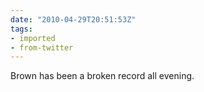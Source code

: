 ```yaml
---
date: "2010-04-29T20:51:53Z"
tags:
- imported
- from-twitter
---
```

Brown has been a broken record all evening.
